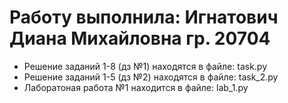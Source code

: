 # Работу выполнила: Игнатович Диана Михайловна гр. 20704
- Решение заданий 1-8 (дз №1) находятся в файле: task.py
- Решение заданий 1-5 (дз №2) находятся в файле: task_2.py
- Лаборатоная работа №1 находится в файле: lab_1.py
